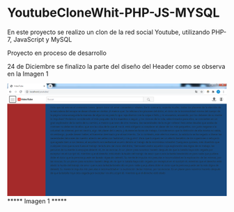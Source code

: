 # YoutubeCloneWhit-PHP-JS-MYSQL

En este proyecto se realizo un clon de la red social Youtube, utilizando PHP-7, JavaScript y MySQL 

Proyecto en proceso de desarrollo 

24 de Diciembre se finalizo la parte del diseño del Header como se observa en la Imagen 1

<img src="https://github.com/DanielCanaviriMenaWebDeveloper/YoutubeCloneWhit-PHP-JS-MYSQL/blob/master/screenshots/Header.png">
                                                  *****  Imagen 1 *****
